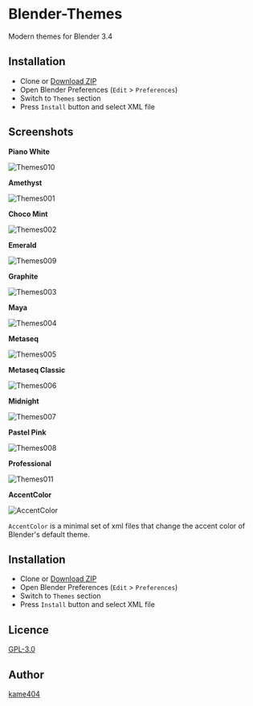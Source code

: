 Blender-Themes
====

Modern themes for Blender 3.4

## Installation

* Clone or [Download ZIP](https://github.com/kame404/Blender-Themes/archive/master.zip)
* Open Blender Preferences (`Edit` > `Preferences`)
* Switch to `Themes` section
* Press `Install` button and select XML file
 
## Screenshots

**Piano White**

![Themes010](https://user-images.githubusercontent.com/54836559/152630490-a87799a8-f032-4ff2-a61f-56b528a37215.png)

**Amethyst**

![Themes001](https://user-images.githubusercontent.com/54836559/152630494-daad7aa9-7f1b-427f-8423-031154f2feba.png)

**Choco Mint**

![Themes002](https://user-images.githubusercontent.com/54836559/152636976-1a30b21d-bed8-4f15-a727-7da46053124b.png)

**Emerald**

![Themes009](https://user-images.githubusercontent.com/54836559/152638769-2949ee4f-47a9-4c1f-b968-a735c1d7e40f.png)

**Graphite**

![Themes003](https://user-images.githubusercontent.com/54836559/152630500-87b52cb7-20de-406d-9036-550bce23f828.png)

**Maya**

![Themes004](https://user-images.githubusercontent.com/54836559/152630505-14dfb733-a3f4-49f7-801b-6f9edbd84ad0.png)

**Metaseq**

![Themes005](https://user-images.githubusercontent.com/54836559/152630508-cf67fba3-9dec-47f6-8779-49a3f5b6ff76.png)

**Metaseq Classic**

![Themes006](https://user-images.githubusercontent.com/54836559/152630510-eb9c0bef-433f-4380-bca1-01ef949f9f9e.png)

**Midnight**

![Themes007](https://user-images.githubusercontent.com/54836559/152630512-898e8918-8945-42e2-89b0-2588f8645d1f.png)

**Pastel Pink**

![Themes008](https://user-images.githubusercontent.com/54836559/152630516-d51fc1b5-3bc8-4187-9d5c-81d67c1ab526.png)

**Professional**

![Themes011](https://user-images.githubusercontent.com/54836559/152630523-d5c4ac33-69f9-4b3f-ab45-1490b80f991f.png)

**AccentColor**

![AccentColor](https://user-images.githubusercontent.com/54836559/148168070-6e2b44cb-7f46-440b-bdf7-79acc0f849e1.gif)

`AccentColor` is a minimal set of xml files that change the accent color of Blender's default theme.

## Installation

* Clone or [Download ZIP](https://github.com/kame404/Blender-Themes/archive/master.zip)
* Open Blender Preferences (`Edit` > `Preferences`)
* Switch to `Themes` section
* Press `Install` button and select XML file

## Licence

[GPL-3.0](https://github.com/kame404/Blender-Themes/blob/master/LICENSE)

## Author

[kame404](https://github.com/kame404)
